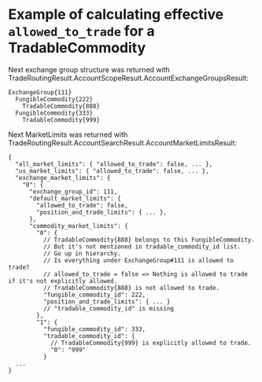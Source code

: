 ﻿# Example of calculating effective `allowed_to_trade` for a TradableCommodity

Next exchange group structure was returned with
  TradeRoutingResult.AccountScopeResult.AccountExchangeGroupsResult:

    ExchangeGroup{111}
      FungibleCommodity{222}
        TradableCommodity{888}
      FungibleCommodity{333}
        TradableCommodity{999}

Next MarketLimits was returned with
  TradeRoutingResult.AccountSearchResult.AccountMarketLimitsResult:

    {
      "all_market_limits": { "allowed_to_trade": false, ... },
      "us_market_limits": { "allowed_to_trade": false, ... },
      "exchange_market_limits": {
        "0": {
          "exchange_group_id": 111,
          "default_market_limits": {
            "allowed_to_trade": false,
            "position_and_trade_limits": { ... },
          },
          "commodity_market_limits": {
            "0": {
              // TradableCommodity{888} belongs to this FungibleCommodity.
              // But it's not mentioned in tradable_commodity_id list.
              // Go up in hierarchy.
              // Is everything under ExchangeGroup#111 is allowed to trade?
              // allowed_to_trade = false => Nothing is allowed to trade if it's not explicitly allowed.
              // TradableCommodity{888} is not allowed to trade.
              "fungible_commodity_id": 222,
              "position_and_trade_limits": { ... }
              // "tradable_commodity_id" is missing
            },
            "1": {
              "fungible_commodity_id": 333,
              "tradable_commodity_id": {
                // TradableCommodity{999} is explicitly allowed to trade.
                "0": "999"
              }
      ...
    }
